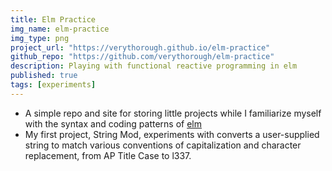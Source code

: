 ```yaml
---
title: Elm Practice
img_name: elm-practice
img_type: png
project_url: "https://verythorough.github.io/elm-practice"
github_repo: "https://github.com/verythorough/elm-practice"
description: Playing with functional reactive programming in elm
published: true
tags: [experiments]
---
```


* A simple repo and site for storing little projects while I familiarize myself with the syntax and coding patterns of [elm](http://elm-lang.org/)
* My first project, String Mod, experiments with converts a user-supplied string to match various conventions of capitalization and character replacement, from AP Title Case to l337.
